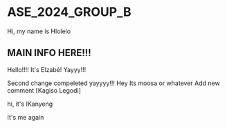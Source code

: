 # ASE_2024_GROUP_B
Hi, my name is Hlolelo

## MAIN INFO HERE!!!


Hello!!!! It's Elzabé! Yayyy!!!

Second change compeleted yayyyy!!!
Hey Its moosa or whatever
Add new comment
 [Kagiso Legodi]

hi, it's IKanyeng

It's me again